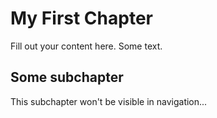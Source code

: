 <!-- toc -->

# My First Chapter

Fill out your content here.
Some text.

## Some subchapter

This subchapter won't be visible in navigation...
